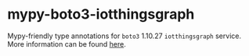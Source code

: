# mypy-boto3-iotthingsgraph

Mypy-friendly type annotations for `boto3` 1.10.27 `iotthingsgraph` service.
More information can be found [here](https://github.com/vemel/mypy_boto3).

